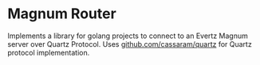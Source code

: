 # Magnum Router

Implements a library for golang projects to connect to an Evertz Magnum server over Quartz Protocol.
Uses [github.com/cassaram/quartz](https://github.com/cassaram/quartz) for Quartz protocol implementation.
